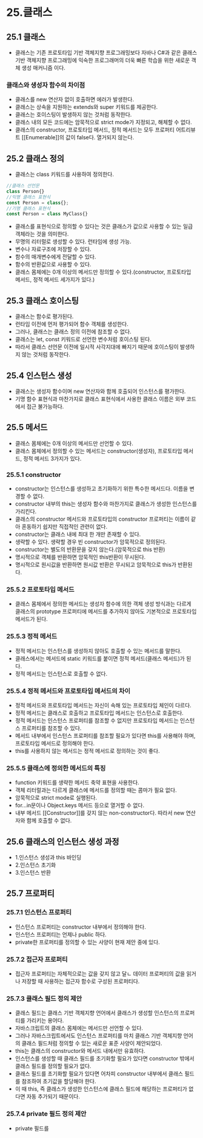 # 25.클래스
## 25.1 클래스
- 클래스는 기존 프로토타입 기반 객체지향 프로그래밍보다 자바나 C#과 같은 클래스 기반 객체지향 프로그래밍에 익숙한 프로그래머의 더욱 빠른 학습을 위한 새로운 객체 생성 매커니즘 이다.
### 클래스와 생성자 함수의 차이점
- 클래스를 new 연산자 없이 호출하면 에러가 발생한다.
- 클래스는 상속을 지원하는 extends와 super 키워드를 제공한다.
- 클래스는 호이스팅이 발생하지 않는 것처럼 동작한다.
- 클래스 내의 모든 코드에는 암묵적으로 strict mode가 지정되고, 해체할 수 없다.
- 클래스의 constructor, 프로토타입 메서드, 정적 메서드는 모두 프로퍼티 어트리뷰트 [[Enumerable]]의 값이 false다. 열거되지 않는다.

## 25.2 클래스 정의
- 클래스는 class 키워드를 사용하여 정의한다.
```js
//클래스 선언문
class Person{}
//익명 클래스 표현식
const Person = class{};
//기명 클래스 표현식
const Person = class MyClass{}
```
- 클래스를 표현식으로 정의할 수 있다는 것은 클래스가 값으로 사용할 수 있는 일급 객체라는 것을 의미한다.
- 무명의 리터럴로 생성할 수 있다. 런타임에 생성 가능.
- 변수나 자료구조에 저장할 수 있다.
- 함수의 매개변수에게 전달할 수 있다.
- 함수의 반환값으로 사용할 수 있다.
- 클래스 몸체에는 0개 이상의 메서드만 정의할 수 있다.(constructor, 프로토타입 메서드, 정적 메서드 세가지가 있다.)

## 25.3 클래스 호이스팅
- 클래스는 함수로 평가된다.
- 런타임 이전에 먼저 평가되어 함수 객체를 생성한다.
- 그러나, 클래스는 클래스 정의 이전에 참조할 수 없다.
- 클래스는 let, const 키워드로 선언한 변수처럼 호이스팅 된다.
- 따라서 클래스 선언문 이전에 일시적 사각지대에 빠지기 때문에 호이스팅이 발생하지 않는 것처럼 동작한다.

## 25.4 인스턴스 생성
- 클래스는 생성자 함수이며 new 연산자와 함께 호출되어 인스턴스를 평가한다.
- 기명 함수 표현식과 마찬가지로 클래스 표현식에서 사용한 클래스 이름은 외부 코드에서 접근 불가능하다.

## 25.5 메서드
- 클래스 몸체에는 0개 이상의 메서드만 선언할 수 있다.
- 클래스 몸체에서 정의할 수 있는 메서드는 constructor(생성자), 프로토타입 메서드, 정적 메서드 3가지가 있다.

### 25.5.1 constructor
- constructor는 인스턴스를 생성하고 초기화하기 위한 특수한 메서드다. 이름을 변경할 수 없다.
- constructor 내부의 this는 생성자 함수와 마찬가지로 클래스가 생성한 인스턴스를 가리킨다.
- 클래스의 constructor 메서드와 프로토타입의 constructor 프로퍼티는 이름이 같아 혼동하기 쉽지만 직접적인 관련이 없다.
- constructor는 클래스 내에 최대 한 개만 존재할 수 있다.
- 생략할 수 있다. 생략할 경우 빈 constructor가 암묵적으로 정의된다.
- constructor는 별도의 반환문을 갖지 않는다.(암묵적으로 this 반환)
- 명시적으로 객체를 반환하면 암묵적인 this반환이 무시된다.
- 명시적으로 원시값을 반환하면 원시값 반환은 무시되고 암묵적으로 this가 반환된다.

### 25.5.2 프로토타입 메서드
- 클래스 몸체에서 정의한 메서드는 생성자 함수에 의한 객체 생성 방식과는 다르게 클래스의 prototype 프로퍼티에 메서드를 추가하지 않아도 기본적으로 프로토타입 메서드가 된다.

### 25.5.3 정적 메서드
- 정적 메서드는 인스턴스를 생성하지 않아도 호출할 수 있는 메서드를 말한다.
- 클래스에서는 메서드에 static 키워드를 붙이면 정적 메서드(클래스 메서드)가 된다.
- 정적 메서드는 인스턴스로 호출할 수 없다.

### 25.5.4 정적 메서드와 프로토타입 메서드의 차이
- 정적 메서드와 프로토타입 메서드는 자신이 속해 있는 프로토타입 체인이 다르다.
- 정적 메서드는 클래스로 호출하고 프로토타입 메서드는 인스턴스로 호출한다.
- 정적 메서드는 인스턴스 프로퍼티를 참조할 수 없지만 프로토타입 메서드는 인스턴스 프로퍼티를 참조할 수 있다.
- 메서드 내부에서 인스턴스 프로퍼티를 참조할 필요가 있다면 this를 사용해야 하며, 프로토타입 메서드로 정의해야 한다.
- this를 사용하지 않는 메서드는 정적 메서드로 정의하는 것이 좋다.

### 25.5.5 클래스에 정의한 메서드의 특징
- function 키워드를 생략한 메서드 축약 표현을 사용한다.
- 객체 리터럴과는 다르게 클래스에 메서드를 정의할 때는 콤마가 필요 없다.
- 암묵적으로 strict mode로 실행된다.
- for...in문이나 Object.keys 메서드 등으로 열거할 수 없다.
- 내부 메서드 [[Constructor]]를 갖지 않는 non-constructor다. 따라서 new 연산자와 함께 호출할 수 없다.


## 25.6 클래스의 인스턴스 생성 과정
- 1.인스턴스 생성과 this 바인딩
- 2.인스턴스 초기화
- 3.인스턴스 반환

## 25.7 프로퍼티
### 25.7.1 인스턴스 프로퍼티
- 인스턴스 프로퍼티는 constructor 내부에서 정의해야 한다.
- 인스턴스 프로퍼티는 언제나 public 하다.
- private한 프로퍼티를 정의할 수 있는 사양이 현재 제안 중에 있다.

### 25.7.2 접근자 프로퍼티
- 접근자 프로퍼티는 자체적으로는 값을 갖지 않고 달ㄴ 데이터 프로퍼티의 값을 읽거나 저장할 때 사용하는 접근자 함수로 구성된 프로퍼티다.

### 25.7.3 클래스 필드 정의 제안
- 클래스 필드는 클래스 기반 객체지향 언어에서 클래스가 생성할 인스턴스의 프로퍼티를 가리키는 용어다.
- 자바스크립트의 클래스 몸체에는 메서드만 선언할 수 있다.
- 그러나 자바스크립트에서도 인스턴스 프로퍼티를 마치 클래스 기반 객체지향 언어의 클래스 필드처럼 정의할 수 있는 새로운 표준 사양이 제안되었다.
- this는 클래스의 constructor와 메서드 내에서만 유효하다.
- 인스턴스를 생성할 때 클래스 필드를 초기화할 필요가 있다면 constructor 밖에서 클래스 필드를 정의할 필요가 없다.
- 클래스 필드를 초기화할 필요가 있다면 어차피 constructor 내부에서 클래스 필드를 참조하여 초기값을 할당해야 한다.
- 이 때 this, 즉 클래스가 생성한 인스턴스에 클래스 필드에 해당하는 프로퍼티가 없다면 자동 추가되기 때문이다.

### 25.7.4 private 필드 정의 제안
- private 필드를 
